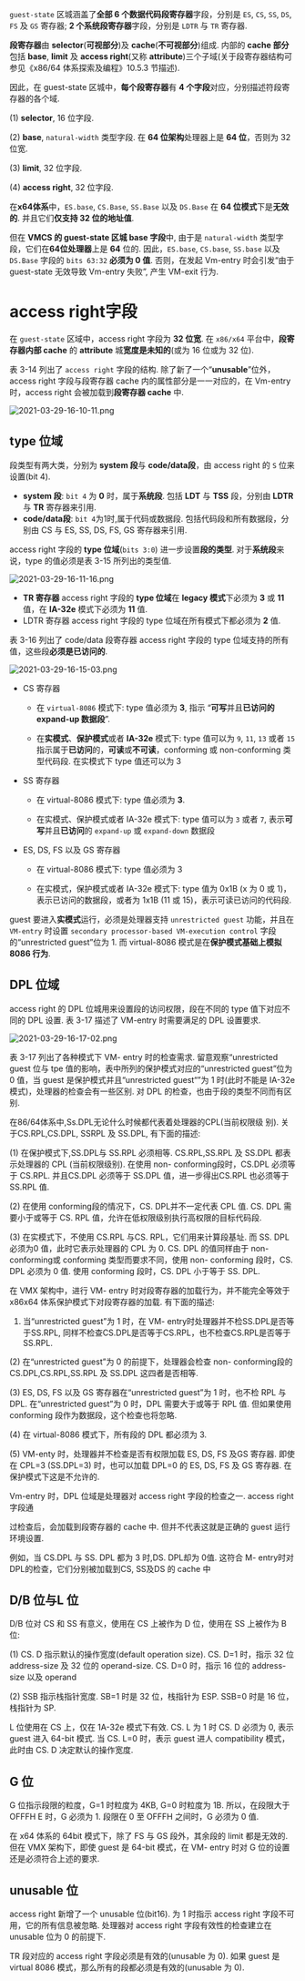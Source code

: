 
`guest-state` 区城涵盖了**全部 6 个数据代码段寄存器**字段，分别是 `ES`, `CS`, `SS`, `DS`, `FS` 及 `GS` 寄存器; **2 个系统段寄存器**字段，分别是 `LDTR` 与 `TR` 寄存器. 

**段寄存器**由 **selector**(**可视部分**)及 **cache**(**不可视部分**)组成. 内部的 **cache 部分**包括 **base**, **limit** 及 **access right**(又称 **attribute**)三个子域(关于段寄存器结构可参见《x86/64 体系探索及编程》10.5.3 节描述). 

因此，在 guest-state 区城中，**每个段寄存器**有 **4 个字段**对应，分别描述符段寄存器的各个域. 

(1) **selector**, 16 位字段. 

(2) **base**, `natural-width` 类型字段. 在 **64 位架构**处理器上是 **64 位**，否则为 32 位宽. 

(3) **limit**, 32 位字段. 

(4) **access right**, 32 位字段. 

在**x64体系**中，`ES.base`, `CS.Base`, `SS.Base` 以及 `DS.Base` 在 **64 位模式**下是**无效的**. 并且它们**仅支持 32 位的地址值**. 

但在 **VMCS 的 guest-state 区城 base 字段**中, 由于是 `natural-width` 类型字段，它们在**64位处理器**上是 **64** 位的. 因此，`ES.base`, `CS.base`, `SS.base` 以及 `DS.Base` 字段的 `bits 63:32` **必须为 0 值**. 否则，在发起 Vm-entry 时会引发“由于 guest-state 无效导致 Vm-entry 失败”, 产生 VM-exit 行为. 

# access right字段

在 `guest-state` 区域中，access right 字段为 **32 位宽**. 在 `x86/x64` 平台中，**段寄存器内部 cache** 的 **attribute** 城**宽度是未知的**(或为 16 位或为 32 位). 

表 3-14 列出了 `access right` 字段的结构. 除了新了一个“**unusable**”位外，access  right 字段与段寄存器 cache 内的属性部分是一一对应的，在 Vm-entry 时，access right 会被加载到**段寄存器 cache** 中.

![2021-03-29-16-10-11.png](./images/2021-03-29-16-10-11.png)

## type 位域

段类型有两大类，分别为 **system 段**与 **code/data段**，由 access right 的 `S` 位来设置(bit 4).

* **system 段**: `bit 4` 为 **0** 时，属于**系统段**. 包括 **LDT** 与 **TSS** 段，分别由 **LDTR** 与 **TR** 寄存器来引用. 
* **code/data段**: `bit 4`为1时,属于代码或数据段. 包括代码段和所有数据段，分别由 CS 与 ES, SS, DS, FS, GS 寄存器来引用. 

access right 字段的 **type 位域**(`bits 3:0`) 进一步设置**段的类型**. 对于**系统段**来说，type 的值必须是表 3-15 所列出的类型值. 

![2021-03-29-16-11-16.png](./images/2021-03-29-16-11-16.png)

* **TR 寄存器** access right 字段的 **type 位域**在 **legacy 模式**下必须为 **3** 或 **11** 值，在 **IA-32e** 模式下必须为 **11** 值. 
* LDTR 寄存器 access right 字段的 type 位域在所有模式下都必须为 **2** 值. 

表 3-16 列出了 code/data 段寄存器 access right 字段的 type 位域支持的所有值，这些段**必须是已访问的**. 

![2021-03-29-16-15-03.png](./images/2021-03-29-16-15-03.png)

* CS 寄存器

    * 在 `virtual-8086` 模式下: type 值必须为 **3**, 指示 “**可写**并且**已访问的 expand-up 数据段**”. 

    * 在**实模式**、**保护模式**或者 **IA-32e** 模式下: type 值可以为 `9`, `11`, `13` 或者 `15` 指示属于**已访问**的，**可读**或**不可读**，conforming 或 non-conforming 类型代码段. 在实模式下 type 值还可以为 3 

* SS 寄存器

    * 在 virtual-8086 模式下: type 值必须为 **3**. 

    * 在实模式、保护模式或者 IA-32e 模式下: type 值可以为 `3` 或者 `7`, 表示**可写**并且**已访问**的 `expand-up` 或 `expand-down` 数据段

* ES, DS, FS 以及 GS 寄存器

    * 在 virtual-8086 模式下: type 值必须为 3

    * 在实模式，保护模式或者 IA-32e 模式下: type 值为 0x1B (x 为 0 或 1)，表示已访问的数据段，或者为 1x1B (11 或 15)，表示可读已访问的代码段. 

guest 要进入**实模式**运行，必须是处理器支持 `unrestricted guest` 功能，并且在 `VM-entry` 时设置 `secondary processor-based VM-execution control` 字段的“unrestricted guest”位为 1. 而 virtual-8086 模式是在**保护模式基础上模拟 8086 行为**. 

## DPL 位域

access right 的 DPL 位城用来设置段的访问权限，段在不同的 type 值下对应不同的 DPL 设置. 表 3-17 描述了 VM-entry 时需要满足的 DPL 设置要求. 

![2021-03-29-16-17-02.png](./images/2021-03-29-16-17-02.png)

表 3-17 列出了各种模式下 VM- entry 时的检查需求. 留意观察“unrestricted guest 位与 tpe 值的影响，表中所列的保护模式对应的“unrestricted guest”位为 0 值，当 guest 是保护模式并且“unrestricted guest“”为 1 时(此时不能是 IA-32e 模式)，处理器的检查会有一些区别. 对 DPL 的检查，也由于段的类型不同而有区别. 

在86/64体系中,Ss.DPL无论什么时候都代表着处理器的CPL(当前权限级 别). 关于CS.RPL,CS.DPL, SSRPL 及 SS.DPL, 有下面的描述: 

 (1) 在保护模式下,SS.DPL与 SS.RPL 必须相等. CS.RPL,SS.RPL 及 SS.DPL 都表示处理器的 CPL (当前权限级别). 在使用 non- conforming段时，CS.DPL 必须等于 CS.RPL. 并且CS.DPL 必须等于 SS.DPL 值，进一步得出CS.RPL 也必须等于 SS.RPL 值. 

 (2) 在使用 conforming段的情况下，CS. DPL并不一定代表 CPL 值. CS. DPL 需要小于或等于 CS. RPL 值，允许在低权限级别执行高权限的目标代码段. 

 (3) 在实模式下，不使用 CS.RPL 与CS. RPL，它们用来计算段基址. 而 SS. DPL 必须为0 值，此时它表示处理器的 CPL 为 0. CS. DPL 的值同样由于 non- conforming或  conforming 类型而要求不同，使用 non- conforming 段时，CS. DPL 必须为 0 值. 使用  conforming 段时，CS. DPL 小于等于 SS. DPL. 

在 VMX 架构中，进行 VM- entry 时对段寄存器的加载行为，并不能完全等效于 x86x64 体系保护模式下对段寄存器的加载. 有下面的描述: 

1) 当“unrestricted guest”为 1 时，在 VM- entry时处理器并不检SS.DPL是否等于SS.RPL, 同样不检查CS.DPL是否等于CS.RPL，也不检查CS.RPL是否等于SS.RPL. 

 (2) 在“unrestricted guest”为 0 的前提下，处理器会检查 non- conforming段的 CS.DPL,CS.RPL,SS.RPL 及 SS.DPL 这四者是否相等. 

 (3) ES, DS, FS 以及 GS 寄存器在“unrestricted guest”为 1 时，也不检 RPL 与 DPL. 在“unrestricted guest”为 0 时，DPL 需要大于或等于 RPL 值. 但如果使用  conforming 段作为数据段，这个检查也将忽略. 

 (4) 在 virtual-8086 模式下，所有段的 DPL 都必须为 3. 

 (5) VM-enty 时，处理器并不检查是否有权限加载 ES, DS, FS 及GS 寄存器. 即使在 CPL=3 (SS.DPL=3) 时，也可以加载 DPL=0 的 ES, DS, FS 及 GS 寄存器. 在保护模式下这是不允许的. 

 Vm-entry 时，DPL 位域是处理器对 access right 字段的检查之一. access right 字段通

过检查后，会加载到段寄存器的 cache 中. 但并不代表这就是正确的 guest 运行环境设置. 

例如，当 CS.DPL 与 SS. DPL 都为 3 时,DS. DPL却为 0值. 这符合 M- entry时对 DPL的检查，它们分别被加载到CS, SS及DS 的 cache 中

## D/B 位与L 位

D/B 位对 CS 和 SS 有意义，使用在 CS 上被作为 D 位，使用在 SS 上被作为 B 位: 

 (1) CS. D 指示默认的操作宽度(default operation size). CS. D=1 时，指示 32 位  address-size 及 32 位的 operand-size. CS. D=0 时，指示 16 位的 address-size 以及 operand

 (2) SSB 指示栈指针宽度. SB=1 时是 32 位，栈指针为 ESP. SSB=0 时是 16 位，栈指针为 SP. 

L 位使用在 CS 上，仅在 1A-32e 模式下有效. CS. L 为 1 时 CS. D 必须为 0, 表示  guest 进入 64-bit 模式. 当 CS. L=0 时，表示 guest 进人 compatibility 模式，此时由 CS. D 决定默认的操作宽度. 

## G 位

G 位指示段限的粒度，G=1 时粒度为 4KB, G=0 时粒度为 1B. 所以，在段限大于  OFFFH E 时，G 必须为 1. 段限在 0 至 OFFFH 之间时，G 必须为 0 值. 

在 x64 体系的 64bit 模式下，除了 FS 与 GS 段外，其余段的 limit 都是无效的. 但在 VMX 架构下，即使 guest 是 64-bit 模式，在 VM- entry 时对 G 位的设置还是必须符合上述的要求.

## unusable 位

access right 新增了一个 unusable 位(bit16). 为 1 时指示 access right 字段不可用，它的所有信息被忽略. 处理器对 access right 字段有效性的检查建立在 unusable 位为 0 的前提下. 

TR 段对应的 access right 字段必须是有效的(unusable 为 0). 如果 guest 是 virtual 8086 模式，那么所有的段都必须是有效的(unusable 为 0). 